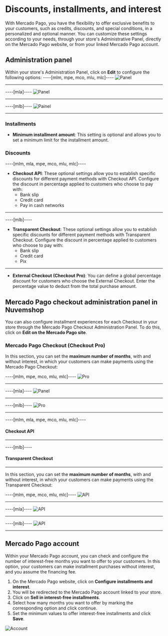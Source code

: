 # Discounts, installments, and interest

With Mercado Pago, you have the flexibility to offer exclusive benefits to your customers, such as credits, discounts, and special conditions, in a personalized and optional manner. You can customize these settings according to your needs, through your store's Administrative Panel, directly on the Mercado Pago website, or from your linked Mercado Pago account.

## Administration panel

Within your store's Administration Panel, click on **Edit** to configure the following options:
----[mlm, mpe, mco, mlu, mlc]----
![Panel](/images/nuvemshop/admines.png)

------------
----[mla]----
![Panel](/images/nuvemshop/admines-ar.png)

------------
----[mlb]----
![Painel](/images/nuvemshop/adminpt.png)

------------
### Installments

* **Minimum installment amount**: This setting is optional and allows you to set a minimum limit for the installment amount.

### Discounts
----[mlm, mla, mpe, mco, mlu, mlc]----
* **Checkout API**: These optional settings allow you to establish specific discounts for different payment methods with Checkout API. Configure the discount in percentage applied to customers who choose to pay with:
   * Bank slip
   * Credit card
   * Pay in cash networks
------------
----[mlb]----
* **Transparent Checkout**: These optional settings allow you to establish specific discounts for different payment methods with Transparent Checkout. Configure the discount in percentage applied to customers who choose to pay with:
   * Bank slip
   * Credit card
   * Pix

------------
* **External Checkout (Checkout Pro)**: You can define a global percentage discount for customers who choose the External Checkout. Enter the percentage value to deduct from the total purchase amount.

## Mercado Pago checkout administration panel in Nuvemshop

You can also configure installment experiences for each Checkout in your store through the Mercado Pago Checkout Administration Panel. To do this, click on **Edit on the Mercado Pago site**.

### Mercado Pago Checkout (Checkout Pro)

In this section, you can set the **maximum number of months**, with and without interest, in which your customers can make payments using the Mercado Pago Checkout:

----[mlm, mpe, mco, mlu, mlc]----
![Pro](/images/nuvemshop/parc-pro-es.gif)

------------
----[mla]----
![Panel](/images/nuvemshop/parc-pro-es-arg.gif)

------------
----[mlb]----
![Pro](/images/nuvemshop/parc-pro-pt.gif)

------------
----[mlm, mla, mpe, mco, mlu, mlc]----
#### Checkout API

------------
----[mlb]----
#### Transparent Checkout

------------

In this section, you can set the **maximum number of months**, with and without interest, in which your customers can make payments using the Transparent Checkout:

----[mlm, mpe, mco, mlu, mlc]----
![API](/images/nuvemshop/parc-api-es.gif)

------------
----[mla]----
![API](/images/nuvemshop/parc-api-es-arg.gif)

------------
----[mlb]----
![API](/images/nuvemshop/parc-cho-api-pt.gif)

------------

## Mercado Pago account

Within your Mercado Pago account, you can check and configure the number of interest-free months you want to offer to your customers. In this option, your customers can make installment purchases without interest, and you assume the financing fee.

1. On the Mercado Pago website, click on **Configure installments and interest**.
2. You will be redirected to the Mercado Pago account linked to your store.
3. Click on **Sell in interest-free installments**.
4. Select how many months you want to offer by marking the corresponding option and click continue.
5. Set the minimum values to offer interest-free installments and click **Save**.

![Account](/images/nuvemshop/conta-es.gif)